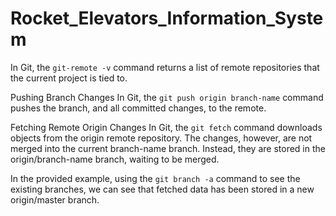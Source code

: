 # Rocket_Elevators_Information_System
In Git, the ```git-remote -v``` command returns a list of remote repositories that the current project is tied to.

Pushing Branch Changes
In Git, the ```git push origin branch-name``` command pushes the branch, and all committed changes, to the remote.

Fetching Remote Origin Changes
In Git, the ```git fetch``` command downloads objects from the origin remote repository. The changes, however, are not merged into the current branch-name branch. Instead, they are stored in the origin/branch-name branch, waiting to be merged.

In the provided example, using the ``git branch -a`` command to see the existing branches, we can see that fetched data has been stored in a new origin/master branch.
